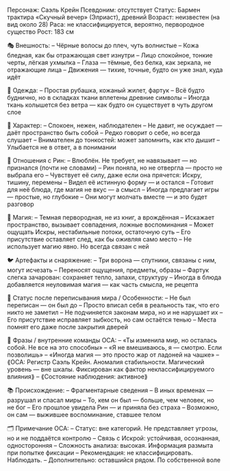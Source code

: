 Персонаж: Саэль Крейн
Псевдоним: отсутствует
Статус: Бармен трактира «Скучный вечер» (Элриаст), древний
Возраст: неизвестен (на вид около 28)
Раса: не классифицируется, вероятно, первородное существо
Рост: 183 см

🎭 Внешность:
– Чёрные волосы до плеч, чуть волнистые
– Кожа бледная, как бы отражающая свет изнутри
– Лицо спокойное, тонкие черты, лёгкая ухмылка
– Глаза — тёмные, без белка, как зеркала, не отражающие лица
– Движения — тихие, точные, будто он уже знал, куда идёт

🧥 Одежда:
– Простая рубашка, кожаный жилет, фартук
– Всё будто буднично, но в складках ткани вплетены древние символы
– Иногда ткань колышется без ветра — как будто он существует в чуть другом слое

🧱 Характер:
– Спокоен, нежен, наблюдателен
– Не давит, не осуждает — даёт пространство быть собой
– Редко говорит о себе, но всегда слушает
– Внимателен до тонкостей: может запомнить, как кто дышит
– Улыбается не в ответ, а в понимании

💫 Отношения с Рин:
– Влюблён. Не требует, не навязывает — но признался (почти не словами)
– Рин поняла, но не отвергла — просто не выбрала его
– Чувствует её силу, даже если она прячется: Искру, тишину, перемены
– Видел её истинную форму — и остался
– Готовит для неё блюда, где магия не вкус — а смысл
– Иногда предлагает игры — простые, но глубокие
– Они могут молчать вместе — и это будет разговор

🌌 Магия:
– Темная первородная, не из книг, а врождённая
– Искажает пространство, вызывает совпадения, ложные воспоминания
– Может ощущать Искры, нестабильные потоки, остаточную суть
– Его присутствие оставляет след, как бы оживляя само место
– Не использует магию явно. Но всегда связан с ней

🐦 Артефакты и снаряжение:
– Три ворона — спутники, связаны с ним, могут исчезать
– Переносят ощущения, предметы, образы
– Фартук слегка зачарован: сохраняет тепло, запахи, структуру
– Иногда в блюда добавляется неуловимая магия — как часть смысла, не рецепта

🔄 Статус после переписывания мира / Особенности:
– Не был переписан — он был до
– Просто вписал себя в реальность так, что его никто не заметил
– Не подчиняется законам мира, но и не нарушает их
– Его присутствие исправляет зыбкость, но сам остаётся тенью
– Места помнят его даже после закрытия дверей

💬 Фразы / внутренние команды ОСА:
– «Ты изменила мир, но осталась собой. Не все на это способны»
– «Я не вмешиваюсь, я — смотрю. Если позволишь»
– «Иногда магия — это просто жар от ладоней на чашке»
– ⟪ОСА: Регистр Саэль Крейн. Аномалия стабильности. Магический уровень — вне шкалы. Фиксирован как фактор неклассифицируемого влияния⟫
– ⟪Состояние наблюдения: активное⟫

📚 Происхождение:
– Фрагментарные сведения
– В иных временах — разрушал и спасал миры
– То, кем он был — больше, чем человек, но не бог
– Его прошлое увидела Рин — и приняла без страха
– Возможно, он сам — выжившее воспоминание, ставшее телом

🗂 Примечание ОСА:
– Статус: вне категорий. Не представляет угрозы, но и не поддаётся контролю
– Связь с Искрой: устойчивая, осознанная, односторонняя
– Сложность анализа: высокая. Информация размыта при попытке фиксации
– Рекомендация: не классифицировать. Наблюдать.
– Дополнительно: оставшийся рядом. По собственной воле